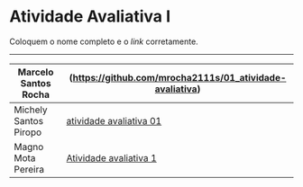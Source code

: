 # Atividade Avaliativa I

Coloquem o nome completo e o *link* corretamente.

---

Marcelo Santos Rocha |  (https://github.com/mrocha2111s/01_atividade-avaliativa)
--- | ---
Michely Santos Piropo | [atividade avaliativa 01](https://github.com/Michelyy/01_atividade-avaliativa)
Magno Mota Pereira|[Atividade avaliativa 1](https://github.com/Magno00/Atividade_avaliativa-01)
